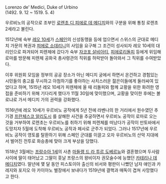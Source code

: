 Lorenzo de' Medici, Duke of Urbino  
(1492. 9. 12 ~ 1519. 5. 4)

우르비노의 공작으로 조부인 [로렌초 디 피에로 데 메디치](%EB%A1%9C%EB%A0%8C%EC%B4%88%20%EB%94%94%20%ED%94%BC%EC%97%90%EB%A1%9C%20%EB%8D%B0%20%EB%A9%94%EB%94%94%EC%B9%98.md)와의
구분을 위해 통칭 로렌초 2세라고 불린다.

1512년에 숙부 [레오 10세](%EB%A0%88%EC%98%A4%2010%EC%84%B8.md)가
[스페인](%EC%8A%A4%ED%8E%98%EC%9D%B8.md)의 신성동맹을 등에 업으면서 스위스의 군대로 메디치 가문의 복권과
[피에로 소데리니](%ED%94%BC%EC%97%90%EB%A1%9C%20%EC%86%8C%EB%8D%B0%EB%A6%AC%EB%8B%88.md)의 사임을 요구해 그 조건이 성사되자 레오 10세의 대리인으로 파겨되어 피렌체에 갔다가 숙부 [자코포 살비아티](%EC%9E%90%EC%BD%94%ED%8F%AC%20%EC%82%B4%EB%B9%84%EC%95%84%ED%8B%B0.md), [피에로리돌피](%ED%94%BC%EC%97%90%EB%A1%9C%20%EB%A6%AC%EB%8F%8C%ED%94%BC.md) 등에게 위임해
로마를 방문해 피렌체 공화국 총사령관의 직위를 허락받아 돌아와서 그 직위를 수여받았다.

이후 위원회 모임을 정부의 공공 장소가 아닌 메디치 궁에서 하면서 온건하고 경험있는 시민들의 충고를 무시하고 아첨하기를 좋아하는 사치스러운
젊은이들에게 둘러싸여 있었다고 하며, 1515년 레오 10세가 피렌체에 올 때 리돌피와 함께 교황을 위한 화려한 영접을 준비하기 위해
기다리게 했다가 11월 30일에 맞이했으며, 교황을 맞이한 후에는 볼로냐로 가서 메디치 가의 권력을 강화했다.  

1516년에 레오 10세가 우르비노 공작에게 5년 전에 라벤나의 한 거리에서 원수였던 추기경 [프란체스코 알리도시](%ED%94%84%EB%9E%80%EC%B2%B4%EC%8A%A4%EC%BD%94%20%EC%95%8C%EB%A6%AC%EB%8F%84%EC%8B%9C.md)
를 살해한 사건을 추궁하면서 우르비노 공작이 로마로 오는 것을 거부하여 로렌초는 우르비노를 취하기 위해 피렌체를 떠났다가 공작이 만토바에서
도망치자 5월에 도착해 우르비노 공작과 페사로 군주가 되었다. 그러나 1517년에 우르비노 공작이 영토를 탈환하기 위해 스페인 군대를 이끌고
오자 우르비노의 산악 지대에서 벌어진 전투로 화승총에 맞아 크게 부상을 당했다.

1518년 3월에는 [프랑수아 1세](%ED%94%84%EB%9E%91%EC%88%98%EC%95%84%201%EC%84%B8.md)의
사촌 [마들랭 드 라 투르 도베르뉴](%EB%A7%88%EB%93%A4%EB%9E%AD%20%EB%93%9C%20%EB%9D%BC%20%ED%88%AC%EB%A5%B4%20%EB%8F%84%EB%B2%A0%EB%A5%B4%EB%89%B4.md)와 결혼했으며 두사람 사이에
딸이 태어났고 그딸이 훗날 프랑스의 왕비이자 권모술수에 능했던 [카테리나 데 메디치](%EC%B9%B4%ED%8A%B8%EB%A6%B0%EB%8A%90%20%EB%93%9C%20%EB%A9%94%EB%94%94%EC%8B%9C%EC%8A%A4.md)였다. 말년에 몇 달 동안
피스토이아 출신의 비서와 평판이 나빴던 남자 애인과 카레지와 포지오 아 카이아노 별장에서 보내다가 1519년에 결핵과 매독이 겹쳐 사망했다고
한다.

